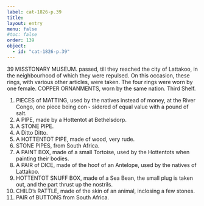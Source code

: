 ```yaml
---
label: cat-1826-p.39
title: 
layout: entry
menu: false
#toc: false
order: 139
object:
  - id: "cat-1826-p.39"
---
```


39
MISSTONARY MUSEUM.
passed, till they reached the city of Lattakoo, in the
neighbourhood of which they were repulsed. On this
occasion, these rings, with various other articles, were
taken. The four rings were worn by one female.
COPPER ORNANMENTS, worn by the same nation.
Third Shelf.
1. PIECES of MATTING, used by the natives instead of
money, at the River Congo, one piece being con¬
sidered of equal value with a pound of salt.
2. A PIPE, made by a Hottentot at Bethelsdorp.
3. A STONE PIPE.
4. A Ditto Ditto.
5. A HOTTENTOT PIPE, made of wood, very rude.
6. STONE PIPES, from South Africa.
7. A PAINT BOX, made of a small Tortoise, used by the
Hottentots when painting their bodies.
8. A PAIR of DICE, made of the hoof of an Antelope,
used by the natives of Lattakoo.
9. HOTTENTOT SNUFF BOX, made of a Sea Bean, the
small plug is taken out, and the part thrust up the
nostrils.
10. CHILD’s RATTLE, made of the skin of an animal,
inclosing a few stones.
11. PAIR of BUTTONS from South Africa.
